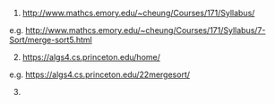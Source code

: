 1) http://www.mathcs.emory.edu/~cheung/Courses/171/Syllabus/

e.g. http://www.mathcs.emory.edu/~cheung/Courses/171/Syllabus/7-Sort/merge-sort5.html

2) https://algs4.cs.princeton.edu/home/

e.g. https://algs4.cs.princeton.edu/22mergesort/

3) 
